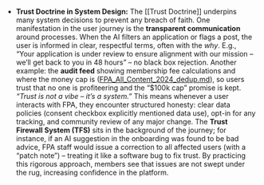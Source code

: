 - **Trust Doctrine in System Design:** The [[Trust Doctrine]] underpins many system decisions to prevent any breach of faith. One manifestation in the user journey is the **transparent communication** around processes. When the AI filters an application or flags a post, the user is informed in clear, respectful terms, often with the _why_. E.g., “Your application is under review to ensure alignment with our mission – we’ll get back to you in 48 hours” – no black box rejection. Another example: the **audit feed** showing membership fee calculations and where the money cap is ([FPA_All_Content_2024_dedup.md](file://xn--file-hjqcqt2gbaare3mtak2s6c%23:~:text=%20section%20iv:%20governance%20&,the%20fpa%20live%20audit%20feed-1l001i/)), so users trust that no one is profiteering and the “$100k cap” promise is kept. _“Trust is not a vibe – it’s a system.”_ This means whenever a user interacts with FPA, they encounter structured honesty: clear data policies (consent checkbox explicitly mentioned data use), opt-in for any tracking, and community review of any major change. The **Trust Firewall System (TFS)** sits in the background of the journey; for instance, if an AI suggestion in the onboarding was found to be bad advice, FPA staff would issue a correction to all affected users (with a “patch note”) – treating it like a software bug to fix trust. By practicing this rigorous approach, members see that issues are not swept under the rug, increasing confidence in the platform.